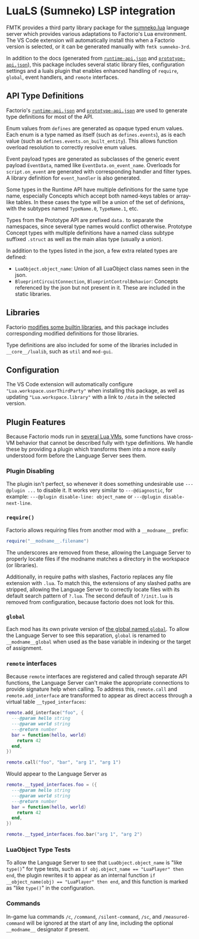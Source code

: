 # LuaLS (Sumneko) LSP integration

FMTK provides a third party library package for the [sumneko.lua](https://marketplace.visualstudio.com/items?itemName=sumneko.lua) language server which provides various adaptations to Factorio's Lua environment. The VS Code extension will automatically install this when a Factorio version is selected, or it can be generated manually with `fmtk sumneko-3rd`.

In addition to the docs (generated from [`runtime-api.json`](https://lua-api.factorio.com/latest/auxiliary/json-docs-runtime.html) and [`prototype-api.json`](https://lua-api.factorio.com/latest/auxiliary/json-docs-prototype.html)), this package includes several static library files, configuration settings and a luals plugin that enables enhanced handling of `require`, `global`, event handlers, and `remote` interfaces.

## API Type Definitions

Factorio's [`runtime-api.json`](https://lua-api.factorio.com/latest/auxiliary/json-docs-runtime.html) and [`prototype-api.json`](https://lua-api.factorio.com/latest/auxiliary/json-docs-prototype.html) are used to generate type definitions for most of the API.

Enum values from `defines` are generated as opaque typed enum values. Each enum is a type named as itself (such as `defines.events`), as is each value (such as `defines.events.on_built_entity`). This allows function overload resolution to correctly resolve enum values.

Event payload types are generated as subclasses of the generic event payload `EventData`, named like `EventData.on_event_name`. Overloads for `script.on_event` are generated with corresponding handler and filter types. A library definition for `event_handler` is also generated.

Some types in the Runtime API have multiple definitions for the same type name, especially Concepts which accept both named-keys tables or array-like tables. In these cases the type will be a union of the set of definions, with the subtypes named `TypeName.0`, `TypeName.1`, etc.

Types from the Prototype API are prefixed `data.` to separate the namespaces, since several type names would conflict otherwise. Prototype Concept types with multiple definitions have a named class subtype suffixed `.struct` as well as the main alias type (usually a union).

In addition to the types listed in the json, a few extra related types are defined:
 * `LuaObject.object_name`: Union of all LuaObject class names seen in the json.
 * `BlueprintCircuitConnection`, `BlueprintControlBehavior`: Concepts referenced by the json but not present in it. These are included in the static libraries.

## Libraries

Factorio [modifies some builtin libraries](https://lua-api.factorio.com/latest/auxiliary/libraries.html), and this package includes corresponding modified definitions for those libraries.

Type definitions are also included for some of the libraries included in `__core__/lualib`, such as `util` and `mod-gui`.

## Configuration

The VS Code extension will automatically configure `"Lua.workspace.userThirdParty"` when installing this package, as well as updating `"Lua.workspace.library"` with a link to `/data` in the selected version.

## Plugin Features

Because Factorio mods run in [several Lua VMs](https://lua-api.factorio.com/latest/auxiliary/data-lifecycle.html), some functions have cross-VM behavior that cannot be described fully with type definitions. We handle these by providing a plugin which transforms them into a more easily understood form before the Language Server sees them.

### Plugin Disabling

The plugin isn't perfect, so whenever it does something undesirable use `---@plugin ...` to disable it. It works very similar to `---@diagnostic`, for example: `---@plugin disable-line: object_name` or `---@plugin disable-next-line`.

### `require()`

Factorio allows requiring files from another mod with a `__modname__` prefix:
```lua
require("__modname__.filename")
```

The underscores are removed from these, allowing the Language Server to properly locate files if the modname matches a directory in the workspace (or libraries).

Additionally, in require paths with slashes, Factorio replaces any file extension with `.lua`. To match this, the extensions of any slashed paths are stripped, allowing the Language Server to correctly locate files with its default search pattern of `?.lua`. The second default of `?/init.lua` is removed from configuration, because factorio does not look for this.

### `global`

Each mod has its own private version of [the global named `global`](https://lua-api.factorio.com/latest/auxiliary/global.html). To allow the Language Server to see this separation, `global` is renamed to `__modname__global` when used as the base variable in indexing or the target of assignment.

### `remote` interfaces

Because `remote` interfaces are registered and called through separate API functions, the Language Server can't make the appropriate connections to provide signature help when calling. To address this, `remote.call` and `remote.add_interface` are transformed to appear as direct access through a virtual table `__typed_interfaces`:

```lua
remote.add_interface("foo", {
  ---@param hello string
  ---@param world string
  ---@return number
  bar = function(hello, world)
    return 42
  end,
})

remote.call("foo", "bar", "arg 1", "arg 1")
```
Would appear to the Language Server as
```lua
remote.__typed_interfaces.foo = ({
  ---@param hello string
  ---@param world string
  ---@return number
  bar = function(hello, world)
    return 42
  end,
})

remote.__typed_interfaces.foo.bar("arg 1", "arg 2")
```

### LuaObject Type Tests

To allow the Language Server to see that `LuaObject.object_name` is "like `type()`" for type tests, such as `if obj.object_name == "LuaPlayer" then end`, the plugin rewrites it to appear as an internal function `if __object_name(obj) == "LuaPlayer" then end`, and this function is marked as "like `type()`" in the configuration.

### Commands

In-game lua commands `/c`, `/command`, `/silent-command`, `/sc`, and `/measured-command` will be ignored at the start of any line, including the optional `__modname__` designator if present.
